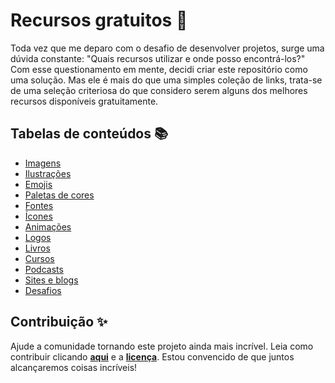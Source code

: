 # Recursos gratuitos 🌈

Toda vez que me deparo com o desafio de desenvolver projetos, surge uma dúvida constante: "Quais recursos utilizar e onde posso encontrá-los?" Com esse questionamento em mente, decidi criar este repositório como uma solução. Mas ele é mais do que uma simples coleção de links, trata-se de uma seleção criteriosa do que considero serem alguns dos melhores recursos disponíveis gratuitamente.

## Tabelas de conteúdos 📚

- [Imagens](materiais/readme.md#-imagens)
- [Ilustrações](materiais/readme.md#-ilustrações)
- [Emojis](materiais/readme.md#-emojis)
- [Paletas de cores](materiais/readme.md#-paletas-de-cores)
- [Fontes](materiais/readme.md#-fontes)
- [Ícones](materiais/readme.md#-ícones)
- [Animações](materiais/readme.md#-animações)
- [Logos](materiais/readme.md#-logos)
- [Livros](materiais/readme.md#-livros)
- [Cursos](materiais/readme.md#-cursos)
- [Podcasts](materiais/readme.md#-podcasts)
- [Sites e blogs](materiais/readme.md#-sites-e-blogs)
- [Desafios](materiais/readme.md#-desafios)

## Contribuição ✨

Ajude a comunidade tornando este projeto ainda mais incrível. Leia como contribuir clicando **[aqui](https://github.com/iuricode/recursos-gratuitos/blob/main/CONTRIBUTING.md)** e a **[licença](https://github.com/iuricode/recursos-gratuitos/blob/main/LICENSE.md)**. Estou convencido de que juntos alcançaremos coisas incríveis!
